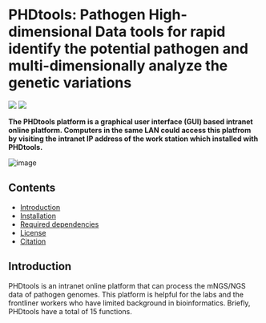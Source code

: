 # PHDtools: Pathogen High-dimensional Data tools for rapid identify the potential pathogen and multi-dimensionally analyze the genetic variations
![](https://img.shields.io/badge/Platform-Linux|Ubuntu(16.04~22.04)-green)
![](https://img.shields.io/badge/Install_with-|github-orange)

**The PHDtools platform is a graphical user interface (GUI) based intranet online platform. Computers in the same LAN could access this platfrom by visiting the intranet IP address of the work station which installed with PHDtools.**

![image](./Sripts_for_Paper/tree/master/PHDtools/html/picture/PHDtools-home.png)

## Contents

- [Introduction](#introduction)
- [Installation](#installation)
- [Required dependencies](#required-dependencies)
- [License](#license)
- [Citation](#citation)

## Introduction
PHDtools is an intranet online platform that can process the mNGS/NGS data of pathogen genomes. This platform is helpful for the labs and the frontliner workers who have limited background in bioinformatics. Briefly, PHDtools have a total of 15 functions.
